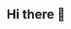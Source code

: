 # Hi there 👋
<img align="center" scr="https://github.com/Who-is-Tiny/Who-is-Tiny/assets/137112232/7e827e43-14d5-498f-aabd-01d08df6091c">
